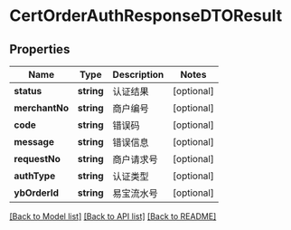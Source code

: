 # CertOrderAuthResponseDTOResult

## Properties
Name | Type | Description | Notes
------------ | ------------- | ------------- | -------------
**status** | **string** | 认证结果 | [optional] 
**merchantNo** | **string** | 商户编号 | [optional] 
**code** | **string** | 错误码 | [optional] 
**message** | **string** | 错误信息 | [optional] 
**requestNo** | **string** | 商户请求号 | [optional] 
**authType** | **string** | 认证类型 | [optional] 
**ybOrderId** | **string** | 易宝流水号 | [optional] 

[[Back to Model list]](../README.md#documentation-for-models) [[Back to API list]](../README.md#documentation-for-api-endpoints) [[Back to README]](../README.md)


